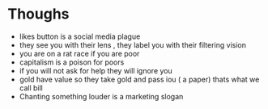 # Thoughs
- likes button is a social media plague
- they see you with their lens , they label you with their filtering vision
- you are on a rat race if you are poor
- capitalism is a poison for poors
- if you will not ask for help they will ignore you
- gold have value so they take gold and pass iou ( a paper) thats what we call bill 
- Chanting something louder is a marketing slogan
